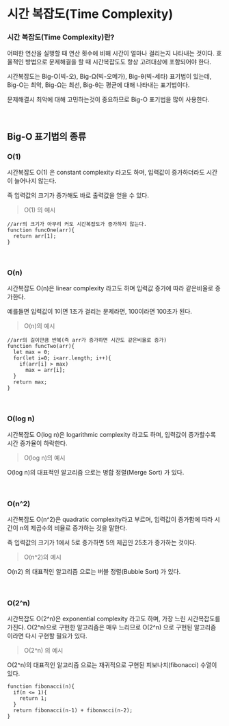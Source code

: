 # 시간 복잡도(Time Complexity)

### 시간 복잡도(Time Complexity)란?

어떠한 연산을 실행할 때 연산 횟수에 비해 시간이 얼마나 걸리는지 나타내는 것이다.
효율적인 방법으로 문제해결을 할 때 시간복잡도도 항상 고려대상에 포함되어야 한다.

시간복잡도는 Big-O(빅-오), Big-Ω(빅-오메가), Big-θ(빅-세타) 표기법이 있는데,
Big-O는 최악, Big-Ω는 최선, Big-θ는 평균에 대해 나타내는 표기법이다.

문제해결시 최악에 대해 고민하는것이 중요하므로 Big-O 표기법을 많이 사용한다.

<br/>

## Big-O 표기법의 종류

### O(1)

시간복잡도 O(1) 은 constant complexity 라고도 하며, 입력값이 증가하더라도 시간이 늘어나지 않는다.

즉 입력값의 크기가 증가해도 바로 출력값을 얻을 수 있다.

> O(1) 의 예시

```
//arr의 크기가 아무리 커도 시간복잡도가 증가하지 않는다.
function funcOne(arr){
  return arr[1];
}
```

<br/>

### O(n)
시간복잡도 O(n)은 linear complexity 라고도 하며 입력값 증가에 따라 같은비율로 증가한다.

예를들면 입력값이 1이면 1초가 걸리는 문제라면, 100이라면 100초가 된다.

> O(n)의 예시

```
//arr의 길이만큼 반복(즉 arr가 증가하면 시간도 같은비율로 증가)
function funcTwo(arr){
  let max = 0;
  for(let i=0; i<arr.length; i++){
    if(arr[i] > max)
      max = arr[i];
  }
  return max;
}
```

<br/>

### O(log n)
시간복잡도 O(log n)은 logarithmic complexity 라고도 하며, 입력값이 증가할수록 시간 증가율이 하락한다.

> O(log n)의 예시

O(log n)의 대표적인 알고리즘 으로는 병합 정렬(Merge Sort) 가 있다.

<br/>

### O(n^2)
시간복잡도 O(n^2)은 quadratic complexity라고 부르며,
입력값이 증가함에 따라 시간이 n의 제곱수의 비율로 증가하는 것을 말한다.

즉 입력값의 크기가 1에서 5로 증가하면 5의 제곱인 25초가 증가하는 것이다.

> O(n^2)의 예시

O(n2) 의 대표적인 알고리즘 으로는 버블 정렬(Bubble Sort) 가 있다.

<br/>

### O(2^n)
시간복잡도 O(2^n)은 exponential complexity 라고도 하며, 가장 느린 시간복잡도를 가진다.
O(2^n)으로 구현한 알고리즘은 매우 느리므로 O(2^n) 으로 구현된 알고리즘 이라면 다시 구현할 필요가 있다.

> O(2^n) 의 예시 

O(2^n)의 대표적인 알고리즘 으로는 재귀적으로 구현된 피보나치(fibonacci) 수열이 있다.

```
function fibonacci(n){
  if(n <= 1){
    return 1;
  }
  return fibonacci(n-1) + fibonacci(n-2);
}
```
